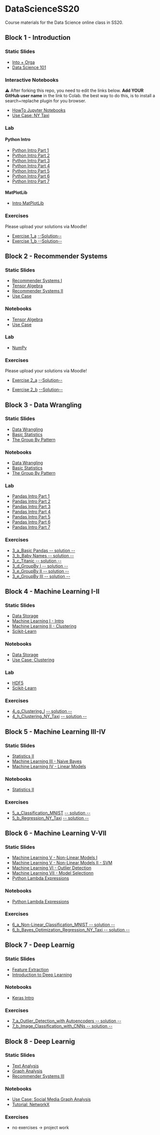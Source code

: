 # DataScienceSS20
Course materials for the Data Science online class in SS20.

## Block 1 - Introduction
### Static Slides
* [Into + Orga](Slides/01_a_Intro_and_Orga.pdf)
* [Data Science 101](Slides/01_b_Data_Science_101.pdf)

### Interactive Notebooks
:warning: After forking this repo, you need to edit the links below. **Add YOUR GitHub user name** in the link to Colab. the  best way to do this, is to install a search+replache plugin for you browser.

* [HowTo Jupyter Notebooks](https://colab.research.google.com/github/apfoertn/DataScienceSS20/blob/master/Notebooks/01_a_Jupyter-Intro.ipynb)
* [Use Case: NY Taxi](https://colab.research.google.com/github/apfoertn/DataScienceSS20/blob/master/Notebooks/01_b_UseCase_NY_Taxi.ipynb)

### Lab
#### Python Intro
* [Python Intro Part 1](https://colab.research.google.com/github/apfoertn/DataScienceSS20/blob/master/Notebooks/01_c_Python-Intro/01_variables.ipynb)
* [Python Intro Part 2](https://colab.research.google.com/github/apfoertn/DataScienceSS20/blob/master/Notebooks/01_c_Python-Intro/02_strings.ipynb)
* [Python Intro Part 3](https://colab.research.google.com/github/apfoertn/DataScienceSS20/blob/master/Notebooks/01_c_Python-Intro/03_data_structures.ipynb)
* [Python Intro Part 4](https://colab.research.google.com/github/apfoertn/DataScienceSS20/blob/master/Notebooks/01_c_Python-Intro/04_control_flow.ipynb)
* [Python Intro Part 5](https://colab.research.google.com/github/apfoertn/DataScienceSS20/blob/master/Notebooks/01_c_Python-Intro/05_functions.ipynb)
* [Python Intro Part 6](https://colab.research.google.com/github/apfoertn/DataScienceSS20/blob/master/Notebooks/01_c_Python-Intro/06_classes.ipynb)
* [Python Intro Part 7](https://colab.research.google.com/github/apfoertn/DataScienceSS20/blob/master/Notebooks/01_c_Python-Intro/07_modules.ipynb)
#### MatPlotLib
* [Intro MatPlotLib](https://colab.research.google.com/github/apfoertn/DataScienceSS20/blob/master/Notebooks/01_d_MatplotLib-Intro/Matplotlib-Intro.ipynb)

### Exercises
Please upload your solutions via Moodle!
* [Exercise 1_a](https://colab.research.google.com/github/apfoertn/DataScienceSS20/blob/master/Exercises/1_a_Python.ipynb) [--Solution--](https://colab.research.google.com/github/apfoertn/DataScienceSS20/blob/master/Exercises/1_a_Solution.ipynb)
* [Exercise 1_b](https://colab.research.google.com/github/apfoertn/DataScienceSS20/blob/master/Exercises/1_b_MatplotLib.ipynb)[ --Solution--](https://colab.research.google.com/github/apfoertn/DataScienceSS20/blob/master/Exercises/1_b-Solution.ipynb)

## Block 2 - Recommender Systems

### Static Slides
* [Recommender Systems I](Slides/02_a_Recommender_Systems_I.pdf)
* [Tensor Algebra](Slides/02_b_Tensor_Algebra.pdf )
* [Recommender Systems II](Slides/02_c_Recommender_Systems_II.pdf)
* [Use Case](Slides/02_d_Use_Case_Recommender_System.pdf)

### Notebooks
* [Tensor Algebra](https://colab.research.google.com/github/apfoertn/DataScienceSS20/blob/master/Notebooks/02_b_Tensor_Algebra.ipynb)
* [Use Case](https://colab.research.google.com/github/apfoertn/DataScienceSS20/blob/master/Notebooks/02_c_UseCase_RecommendationSystems.ipynb)

### Lab
* [NumPy](https://colab.research.google.com/github/apfoertn/DataScienceSS20/blob/master/Notebooks/02_d_Numpy.ipynb)


### Exercises
Please upload your solutions via Moodle!
* [Exercise 2_a](https://colab.research.google.com/github/apfoertn/DataScienceSS20/blob/master/Exercises/2_a_Numpy.ipynb) [--Solution--](https://colab.research.google.com/github/apfoertn/DataScienceSS20/blob/master/Exercises/2_a_Solution.ipynb)

* [Exercise 2_b](https://colab.research.google.com/github/apfoertn/DataScienceSS20/blob/master/Exercises/2_b_Recommender_SVD.ipynb) [--Solution--](https://colab.research.google.com/github/apfoertn/DataScienceSS20/blob/master/Exercises/2_b-Solution.ipynb)


## Block 3 - Data Wrangling

### Static Slides
* [Data Wrangling](Slides/03_a_Data_Wrangling.pdf)
* [Basic Statistics](Slides/03_b_Basic_Statistics.pdf)
* [The Group By Pattern](Slides/03_c_Group_By.pdf)


### Notebooks
* [Data Wrangling](https://colab.research.google.com/github/apfoertn/DataScienceSS20/blob/master/Notebooks/3_a_Data_Wrangling.ipynb)
* [Basic Statistics](https://colab.research.google.com/github/apfoertn/DataScienceSS20/blob/master/Notebooks/3_b_Basic_Statistics.ipynb)
* [The Group By Pattern](https://colab.research.google.com/github/apfoertn/DataScienceSS20/blob/master/Notebooks/3_c_GroupBy.ipynb)

### Lab
* [Pandas Intro Part 1](https://colab.research.google.com/github/apfoertn/DataScienceSS20/blob/master/Notebooks/03_c_Pandas-Intro/pandas_01.ipynb)
* [Pandas Intro Part 2](https://colab.research.google.com/github/apfoertn/DataScienceSS20/blob/master/Notebooks/03_c_Pandas-Intro/pandas_02.ipynb)
* [Pandas Intro Part 3](https://colab.research.google.com/github/apfoertn/DataScienceSS20/blob/master/Notebooks/03_c_Pandas-Intro/pandas_03.ipynb)
* [Pandas Intro Part 4](https://colab.research.google.com/github/apfoertn/DataScienceSS20/blob/master/Notebooks/03_c_Pandas-Intro/pandas_04.ipynb)
* [Pandas Intro Part 5](https://colab.research.google.com/github/apfoertn/DataScienceSS20/blob/master/Notebooks/03_c_Pandas-Intro/pandas_05.ipynb)
* [Pandas Intro Part 6](https://colab.research.google.com/github/apfoertn/DataScienceSS20/blob/master/Notebooks/03_c_Pandas-Intro/pandas_06.ipynb)
* [Pandas Intro Part 7](https://colab.research.google.com/github/apfoertn/DataScienceSS20/blob/master/Notebooks/03_c_Pandas-Intro/pandas_07.ipynb)

### Exercises
* [3_a_Basic Pandas](https://colab.research.google.com/github/YOUR_USER_NAME_HERE/DataScienceSS20/blob/master/Exercises/3_a_Basic_Pandas.ipynb)[ -- solution --](https://colab.research.google.com/github/YOUR_USER_NAME_HERE/DataScienceSS20/blob/master/Exercises/3_a_solution.ipynb)
* [3_b_Baby Names](https://colab.research.google.com/github/YOUR_USER_NAME_HERE/DataScienceSS20/blob/master/Exercises/3_b_Baby_Names.ipynb)[ -- solution --](https://colab.research.google.com/github/YOUR_USER_NAME_HERE/DataScienceSS20/blob/master/Exercises/3_b_solution.ipynb)
* [3_c_Titanic](https://colab.research.google.com/github/YOUR_USER_NAME_HERE/DataScienceSS20/blob/master/Exercises/3_c_Titanic.ipynb )[ -- solution --](https://colab.research.google.com/github/YOUR_USER_NAME_HERE/DataScienceSS20/blob/master/Exercises/3_c_solution.ipynb)
* [3_d_GroupBy I](https://colab.research.google.com/github/YOUR_USER_NAME_HERE/DataScienceSS20/blob/master/Exercises/3_d_GroupBy_I.ipynb)[ -- solution -- ](https://colab.research.google.com/github/YOUR_USER_NAME_HERE/DataScienceSS20/blob/master/Exercises/3_d_solution.ipynb)
* [3_e_GroupBy II](https://colab.research.google.com/github/YOUR_USER_NAME_HERE/DataScienceSS20/blob/master/Exercises/3_e_GroupBy_II.ipynb)[ -- solution --](https://colab.research.google.com/github/YOUR_USER_NAME_HERE/DataScienceSS20/blob/master/Exercises/3_e_solution.ipynb)
* [3_e_GroupBy III](https://colab.research.google.com/github/YOUR_USER_NAME_HERE/DataScienceSS20/blob/master/Exercises/3_f_GroupBy_II.ipynb)[ -- solution --](https://colab.research.google.com/github/YOUR_USER_NAME_HERE/DataScienceSS20/blob/master/Exercises/3_f_solution.ipynb)

## Block 4 - Machine Learning I-II

### Static Slides
* [Data Storage](Slides/04_a_Data_Storage.pdf)
* [Machine Learning I - Intro](Slides/04-b_Machine_Learning_I.pdf)
* [Machine Learning II - Clustering](Slides/04_c_Machine_Learning_II.pdf)
* [Scikit-Learn](Slides/04_f_Lab_Scikit-Learn.pdf)


### Notebooks
* [Data Storage](https://colab.research.google.com/github/apfoertn/DataScienceSS20/blob/master/Notebooks/04_a_Data_Storage.ipynb)
* [Use Case: Clustering](https://colab.research.google.com/github/apfoertn/DataScienceSS20/blob/master/Notebooks/04_d_UseCase_NY_Taxy_II.ipynb)

### Lab
* [HDF5](https://colab.research.google.com/github/apfoertn/DataScienceSS20/blob/master/Notebooks/04_e_Lab_HDF5.ipynb)
* [Scikit-Learn](https://colab.research.google.com/github/apfoertn/DataScienceSS20/blob/master/Notebooks/04_f_Lab_Scikit_Learn.ipynb)


### Exercises
* [4_g_Clustering_I](https://colab.research.google.com/github/YOUR_USER_NAME_HERE/DataScienceSS20/blob/master/Exercises/4_g_Clustering_I.ipynb) [ -- solution --](https://colab.research.google.com/github/apfoertn/DataScienceSS20/blob/master/Exercises/4_g_Clustering_I_solution.ipynb)
* [4_h_Clustering_NY_Taxi](https://colab.research.google.com/github/YOUR_USER_NAME_HERE/DataScienceSS20/blob/master/Exercises/4_h_Clustering_II_NY_Taxy_II.ipynb) [ -- solution --](https://colab.research.google.com/github/apfoertn/DataScienceSS20/blob/master/Exercises/4_h_Clustering_II_NY_Taxy_II_solution.ipynb)


## Block 5 - Machine Learning III-IV

### Static Slides
* [Statistics II](Slides/05_a_Statistics_II.pdf)
* [Machine Learning III - Naive Bayes](Slides/05_b_Machine_Learning_III_bayes.pdf)
* [Machine Learning IV - Linear Models](Slides/05_c_Machine_Learning_IV_linear.pdf)


### Notebooks
* [Statistics II](https://colab.research.google.com/github/YOUR_USER_NAME_HERE/DataScienceSS20/blob/master/Notebooks/05_a_Statistics_Part_II.ipynb)

### Exercises
* [5_a_Classification_MNIST](https://colab.research.google.com/github/YOUR_USER_NAME_HERE/DataScienceSS20/blob/master/Exercises/5_a_Classification.ipynb)  [ -- solution --](https://colab.research.google.com/github/YOUR_USER_NAME_HERE/DataScienceSS20/blob/master/Exercises/5_a_Classification_solution.ipynb)
* [5_b_Regression_NY_Taxi](https://colab.research.google.com/github/YOUR_USER_NAME_HERE/DataScienceSS20/blob/master/Exercises/5_b_Regression_NY_Taxy.ipynb)  [ -- solution --](https://colab.research.google.com/github/YOUR_USER_NAME_HERE/DataScienceSS20/blob/master/Exercises/5_b_Regression_NY_Taxi_solution.ipynb)


## Block 6 - Machine Learning V-VII

### Static Slides
* [Machine Learning V - Non-Linear Models I](Slides/06_a_Machine_Learning_V_nonlinear_models_part_I.pdf)
* [Machine Learning V - Non-Linear Models II - SVM](Slides/06_b_Machine_Learning_V_nonlinear_models_part_II.pdf)
* [Machine Learning VI - Outlier Detection](Slides/06_c_Machine_Learning_VI_outlier_detection.pdf)
* [Machine Learning VII - Model Selectionn](Slides/06_d_Machine_Learning_VII_Model_Selection.pdf)
* [Python Lambda Expressions](Slides/06_e_Python_lambda.pdf)

### Notebooks
* [Python Lambda Expressions](https://colab.research.google.com/github/YOUR_USER_NAME_HERE/DataScienceSS20/blob/master/Notebooks/06_Lambda_Operators.ipynb)

### Exercises
* [6_a_Non-Linear_Classification_MNIST](https://colab.research.google.com/github/apfoertn/DataScienceSS20/blob/master/Exercises/6_a_Non-Linear_Classification.ipynb)[ -- solution --](https://colab.research.google.com/github/apfoertn/DataScienceSS20/blob/master/Exercises/6_a_Non-Linear_Classification_solution.ipynb)
* [6_b_Bayes_Optimization_Regression_NY_Taxi](https://colab.research.google.com/github/apfoertn/DataScienceSS20/blob/master/Exercises/6_b_AutoSkLearn_Regression_NY_Taxy.ipynb)[ -- solution --](https://colab.research.google.com/github/apfoertn/DataScienceSS20/blob/master/Exercises/6_b_AutoSkLearn_Regression_NY_Taxy_solution.ipynb)

## Block 7 - Deep Learnig

### Static Slides
* [Feature Extraction ](Slides/07_a_Machine_Learning_VII_Feature_Extraction.pdf)
* [Introduction to Deep Learning](Slides/07_b_Deep_Learning_Introduction.pdf)

### Notebooks
* [Keras Intro](https://colab.research.google.com/github/YOUR_USER_NAME_HERE/DataScienceSS20/blob/master/Notebooks/07_c_keras_intro.ipynb)

### Exercises
* [7_a_Outlier_Detection_with Autoencoders](https://colab.research.google.com/github/YOUR_USER_NAME_HERE/DataScienceSS20/blob/master/Exercises/7_a_Autoencoder.ipynb)[ -- solution --](https://colab.research.google.com/github/apfoertn/DataScienceSS20/blob/master/Exercises/7_a_Autoencoder_solution.ipynb)
* [7_b_Image_Classification_with_CNNs](https://colab.research.google.com/github/YOUR_USER_NAME_HERE/DataScienceSS20/blob/master/Exercises/7_b_CNNs.ipynb)[ -- solution --](https://colab.research.google.com/github/apfoertn/DataScienceSS20/blob/master/Exercises/7_b_CNNs_solution.ipynb)


## Block 8 - Deep Learnig

### Static Slides
* [Text Analysis](Slides/08_a_Text_Analysis.pdf)
* [Graph Analysis](Slides/08_b_Graph_Analysis.pdf)
* [Recommender Systems III](Slides/08_c_Recommender_Systems_III.pdf)


### Notebooks
* [Use Case: Social Media Graph Analysis](https://colab.research.google.com/github/YOUR_USER_NAME_HERE/DataScienceSS20/blob/master/Notebooks/08_c_Network_Usecase.ipynb)
* [Tutorial: NetworkX](https://colab.research.google.com/github/YOUR_USER_NAME_HERE/DataScienceSS20/blob/master/Notebooks/08_b_NetworkX_Tutorial.ipynb)

### Exercises
* no exercises -> project work
